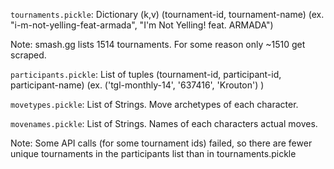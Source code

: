 `tournaments.pickle`: Dictionary (k,v) (tournament-id, tournament-name) (ex. "i-m-not-yelling-feat-armada", "I'm Not Yelling! feat. ARMADA")

Note: smash.gg lists 1514 tournaments. For some reason only ~1510 get scraped.

`participants.pickle`: List of tuples (tournament-id, participant-id, participant-name) (ex. ('tgl-monthly-14', '637416', 'Krouton') )

`movetypes.pickle`: List of Strings. Move archetypes of each character.

`movenames.pickle`: List of Strings. Names of each characters actual moves.

Note: Some API calls (for some tournament ids) failed, so there are fewer unique tournaments in the participants list than in tournaments.pickle
